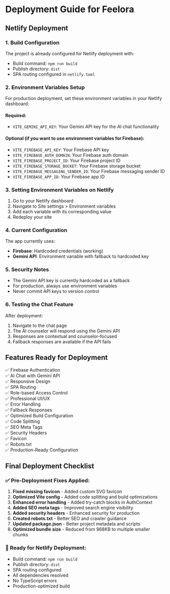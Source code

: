# Deployment Guide for Feelora

## Netlify Deployment

### 1. Build Configuration
The project is already configured for Netlify deployment with:
- Build command: `npm run build`
- Publish directory: `dist`
- SPA routing configured in `netlify.toml`

### 2. Environment Variables Setup

For production deployment, set these environment variables in your Netlify dashboard:

#### Required:
- `VITE_GEMINI_API_KEY`: Your Gemini API key for the AI chat functionality

#### Optional (if you want to use environment variables for Firebase):
- `VITE_FIREBASE_API_KEY`: Your Firebase API key
- `VITE_FIREBASE_AUTH_DOMAIN`: Your Firebase auth domain
- `VITE_FIREBASE_PROJECT_ID`: Your Firebase project ID
- `VITE_FIREBASE_STORAGE_BUCKET`: Your Firebase storage bucket
- `VITE_FIREBASE_MESSAGING_SENDER_ID`: Your Firebase messaging sender ID
- `VITE_FIREBASE_APP_ID`: Your Firebase app ID

### 3. Setting Environment Variables on Netlify

1. Go to your Netlify dashboard
2. Navigate to Site settings > Environment variables
3. Add each variable with its corresponding value
4. Redeploy your site

### 4. Current Configuration

The app currently uses:
- **Firebase**: Hardcoded credentials (working)
- **Gemini API**: Environment variable with fallback to hardcoded key

### 5. Security Notes

- The Gemini API key is currently hardcoded as a fallback
- For production, always use environment variables
- Never commit API keys to version control

### 6. Testing the Chat Feature

After deployment:
1. Navigate to the chat page
2. The AI counselor will respond using the Gemini API
3. Responses are contextual and counselor-focused
4. Fallback responses are available if the API fails

## Features Ready for Deployment

✅ Firebase Authentication  
✅ AI Chat with Gemini API  
✅ Responsive Design  
✅ SPA Routing  
✅ Role-based Access Control  
✅ Professional UI/UX  
✅ Error Handling  
✅ Fallback Responses  
✅ Optimized Build Configuration  
✅ Code Splitting  
✅ SEO Meta Tags  
✅ Security Headers  
✅ Favicon  
✅ Robots.txt  
✅ Production-Ready Configuration

## Final Deployment Checklist

### ✅ Pre-Deployment Fixes Applied:
1. **Fixed missing favicon** - Added custom SVG favicon
2. **Optimized Vite config** - Added code splitting and build optimizations
3. **Enhanced error handling** - Added try-catch blocks in AuthContext
4. **Added SEO meta tags** - Improved search engine visibility
5. **Added security headers** - Enhanced security for production
6. **Created robots.txt** - Better SEO and crawler guidance
7. **Updated package.json** - Better project metadata and scripts
8. **Optimized bundle size** - Reduced from 968KB to multiple smaller chunks

### 🚀 Ready for Netlify Deployment:
- Build command: `npm run build`
- Publish directory: `dist`
- SPA routing configured
- All dependencies resolved
- No TypeScript errors
- Production-optimized build 